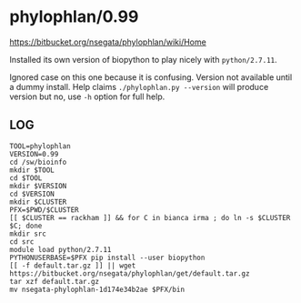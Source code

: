 phylophlan/0.99
===============

<https://bitbucket.org/nsegata/phylophlan/wiki/Home>

Installed its own version of biopython to play nicely with `python/2.7.11`.

Ignored case on this one because it is confusing.  Version not available until
a dummy install.  Help claims `./phylophlan.py --version` will produce version
but no, use `-h` option for full help.

LOG
---

    TOOL=phylophlan
    VERSION=0.99
    cd /sw/bioinfo
    mkdir $TOOL
    cd $TOOL
    mkdir $VERSION
    cd $VERSION
    mkdir $CLUSTER
    PFX=$PWD/$CLUSTER
    [[ $CLUSTER == rackham ]] && for C in bianca irma ; do ln -s $CLUSTER $C; done
    mkdir src
    cd src
    module load python/2.7.11
    PYTHONUSERBASE=$PFX pip install --user biopython
    [[ -f default.tar.gz ]] || wget https://bitbucket.org/nsegata/phylophlan/get/default.tar.gz
    tar xzf default.tar.gz 
    mv nsegata-phylophlan-1d174e34b2ae $PFX/bin
